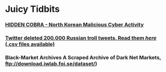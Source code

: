 # Juicy Tidbits

### [HIDDEN COBRA - North Korean Malicious Cyber Activity](https://www.us-cert.gov/HIDDEN-COBRA-North-Korean-Malicious-Cyber-Activity)
### [Twitter deleted 200,000 Russian troll tweets. Read them _here_ (.csv files available)](https://www.nbcnews.com/tech/social-media/now-available-more-200-000-deleted-russian-troll-tweets-n844731?cid=sm_npd_nn_tw_ma)
### Black-Market Archives A Scraped Archive of Dark Net Markets, ftp://download.iwlab.foi.se/dataset/)
